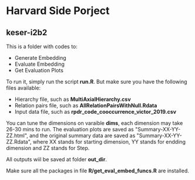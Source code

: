 # Harvard Side Porject

## keser-i2b2

This is a folder with codes to:
- Generate Embedding
- Evaluate Embedding
- Get Evaluation Plots

To run it, simply run the script **run.R**. But make sure you have the following files available:
- Hierarchy file, such as **MultiAxialHierarchy.csv**
- Relation pairs file, such as **AllRelationPairsWithNull.Rdata**
- Input data file, such as **rpdr_code_cooccurrence_victor_2019.csv**

You can tune the dimensions on varaible **dims**, each dimension may take 26-30 mins to run. The evaluation plots are saved as "Summary-XX-YY-ZZ.html", and the original summary data are saved as "Summary-XX-YY-ZZ.Rdata", where XX stands for starting dimension, YY stands for endding dimension and ZZ stands for Step. 

All outputs wiil be saved at folder **out_dir**. 

Make sure all the packages in file **R/get_eval_embed_funcs.R** are installed.
